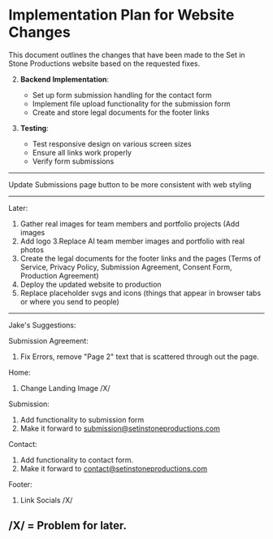 # Implementation Plan for Website Changes

This document outlines the changes that have been made to the Set in Stone Productions website based on the requested fixes.


2. **Backend Implementation**:
   - Set up form submission handling for the contact form
   - Implement file upload functionality for the submission form
   - Create and store legal documents for the footer links

3. **Testing**:
   - Test responsive design on various screen sizes
   - Ensure all links work properly
   - Verify form submissions
----

Update Submissions page button to be more consistent with web styling 


------
Later:  
1. Gather real images for team members and portfolio projects (Add images
2. Add logo
3.Replace AI team member images and portfolio with real photos
4. Create the legal documents for the footer links and the pages (Terms of Service, Privacy Policy, Submission Agreement, Consent Form, Production Agreement)
5. Deploy the updated website to production
6. Replace placeholder svgs and icons (things that appear in browser tabs or where you send to people) 




------ 

Jake's Suggestions:

Submission Agreement:
1. Fix Errors, remove "Page 2" text that is scattered through out the page.

Home:
1. Change Landing Image /X/

Submission:
1. Add functionality to submission form
2. Make it forward to submission@setinstoneproductions.com

Contact:
1. Add functionality to contact form.
2. Make it forward to contact@setinstoneproductions.com

Footer:
1. Link Socials /X/

/X/ = Problem for later. 
---
